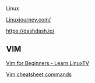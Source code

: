 Linux

[Linuxjourney.com/ ](https://linuxjourney.com/l)

https://dashdash.io/

## VIM
[Vim for Beginners - Learn LinuxTV](https://www.youtube.com/watch?v=wACD8WEnImo&list=PLT98CRl2KxKHy4A5N70jMRYAROzzC2a6x)

[Vim cheatsheet commands](https://vim.rtorr.com/) 
